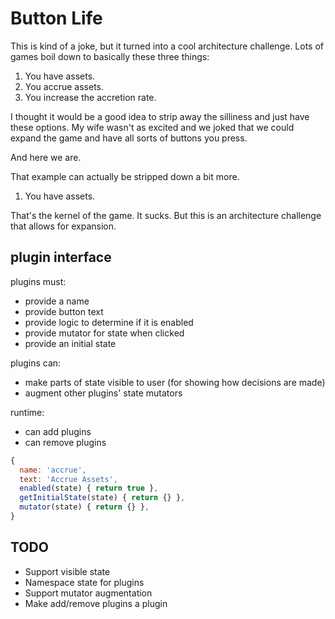 # Button Life

This is kind of a joke, but it turned into a cool architecture challenge.  Lots
of games boil down to basically these three things:

1. You have assets.
2. You accrue assets.
3. You increase the accretion rate.

I thought it would be a good idea to strip away the silliness and just have
these options.  My wife wasn't as excited and we joked that we could expand the
game and have all sorts of buttons you press.

And here we are.

That example can actually be stripped down a bit more.

1. You have assets.

That's the kernel of the game.  It sucks.  But this is an architecture challenge
that allows for expansion.



## plugin interface

plugins must:

* provide a name
* provide button text
* provide logic to determine if it is enabled
* provide mutator for state when clicked
* provide an initial state


plugins can:

* make parts of state visible to user (for showing how decisions are made)
* augment other plugins' state mutators


runtime:

* can add plugins
* can remove plugins



```js
{
  name: 'accrue',
  text: 'Accrue Assets',
  enabled(state) { return true },
  getInitialState(state) { return {} },
  mutator(state) { return {} },
}
```


## TODO

* Support visible state
* Namespace state for plugins
* Support mutator augmentation
* Make add/remove plugins a plugin
